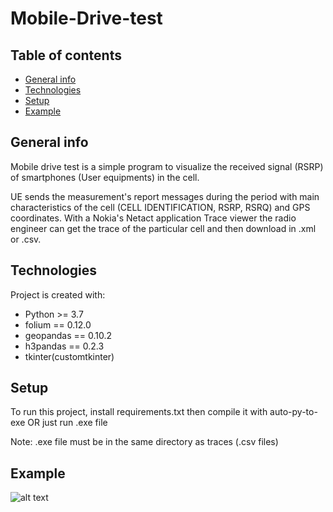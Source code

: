 # Mobile-Drive-test


## Table of contents
* [General info](#general-info)
* [Technologies](#technologies)
* [Setup](#setup)
* [Example](#example)

## General info
Mobile drive test is a simple program to visualize the received signal (RSRP) of smartphones (User equipments) in the cell.

UE sends the measurement's report messages during the period with main characteristics of the cell (CELL IDENTIFICATION, RSRP, RSRQ) and GPS coordinates.
With a Nokia's Netact application Trace viewer the radio engineer can get the trace of the particular cell and then download in .xml or .csv.
	
## Technologies
Project is created with:
* Python >= 3.7
* folium == 0.12.0
* geopandas == 0.10.2
* h3pandas == 0.2.3
* tkinter(customtkinter)


## Setup
To run this project, install requirements.txt then compile it with auto-py-to-exe OR just run .exe file

Note: .exe file must be in the same directory as traces (.csv files)

## Example
![alt text](https://github.com/Sergei2019/Mobile-Drive-test/blob/main/Example.PNG?raw=true)
